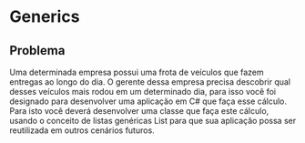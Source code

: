 # Generics
## Problema

Uma determinada empresa possui uma frota de veículos que fazem entregas ao longo do dia. O gerente dessa empresa precisa descobrir qual desses veículos mais rodou em um determinado dia, para isso você foi designado para desenvolver uma aplicação em C# que faça esse cálculo.  Para isto você deverá desenvolver uma classe que faça este cálculo, usando o conceito de listas genéricas List<T> para que sua aplicação possa ser reutilizada em outros cenários futuros.